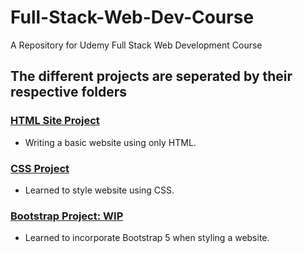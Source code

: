 # Full-Stack-Web-Dev-Course
A Repository for Udemy Full Stack Web Development Course

## The different projects are seperated by their respective folders 

### [HTML Site Project](https://htmlpreview.github.io/?https://github.com/csj9703/Full-Stack-Web-Dev-Course/blob/main/HTML-Personal-Site/index.html)
- Writing a basic website using only HTML.
### [CSS Project](https://htmlpreview.github.io/?https://github.com/csj9703/Full-Stack-Web-Dev-Course/blob/main/CSS-My-Site/index.html)
- Learned to style website using CSS.
### [Bootstrap Project: WIP](https://htmlpreview.github.io/?https://github.com/csj9703/Full-Stack-Web-Dev-Course/blob/Intro-to-bootstrap/Intro-To-Bootstrap/index.html)
- Learned to incorporate Bootstrap 5 when styling a website.
